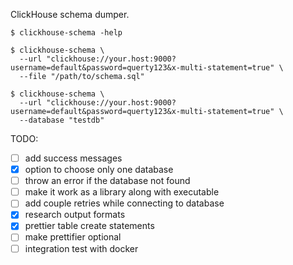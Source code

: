 ClickHouse schema dumper.  

```
$ clickhouse-schema -help

$ clickhouse-schema \
  --url "clickhouse://your.host:9000?username=default&password=querty123&x-multi-statement=true" \
  --file "/path/to/schema.sql"

$ clickhouse-schema \
  --url "clickhouse://your.host:9000?username=default&password=querty123&x-multi-statement=true" \
  --database "testdb"
```

TODO:
 - [ ] add success messages
 - [x] option to choose only one database
 - [ ] throw an error if the database not found
 - [ ] make it work as a library along with executable
 - [ ] add couple retries while connecting to database
 - [x] research output formats
 - [x] prettier table create statements
 - [ ] make prettifier optional
 - [ ] integration test with docker
